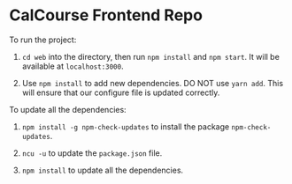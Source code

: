 CalCourse Frontend Repo
=======================

To run the project:

1. `cd web` into the directory, then run `npm install` and `npm start`. It will be available at `localhost:3000`.

2. Use `npm install` to add new dependencies. DO NOT use `yarn add`. This will ensure that our configure file is updated correctly.

To update all the dependencies:

1. `npm install -g npm-check-updates` to install the package `npm-check-updates`.

2. `ncu -u` to update the `package.json` file.

3. `npm install` to update all the dependencies.
